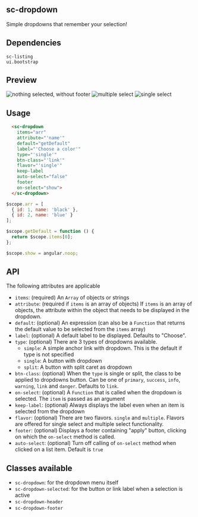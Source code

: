 ## sc-dropdown

Simple dropdowns that remember your selection!

## Dependencies

    sc-listing
    ui.bootstrap

## Preview

![nothing selected, without footer](https://cldup.com/UYe0J6oJLF-1200x1200.png)
![multiple select](https://cldup.com/iD0M7AAO7v-2000x2000.png)
![single select](https://cldup.com/ovELlJvDd4-2000x2000.png)

## Usage

```html
  <sc-dropdown
    items="arr"
    attribute="'name'"
    default="getDefault"
    label="'Choose a color'"
    type="'single'"
    btn-class="'link'"
    flavor="'single'"
    keep-label
    auto-select="false"
    footer
    on-select="show">
  </sc-dropdown>
```

```js
$scope.arr = [
  { id: 1, name: 'black' },
  { id: 2, name: 'blue' }
];

$scope.getDefault = function () {
  return $scope.items[0];
};

$scope.show = angular.noop;
```

## API

The following attributes are applicable

- `items`: (required) An `Array` of objects or strings
- `attribute`: (required if `items` is an array of objects) If `items` is an array of objects, the attribute within the object that needs to be displayed in the dropdown.
- `default`: (optional) An expression (can also be a `Function` that returns the default value to be selected from the `items` array)
- `label`: (optional) A default label to be displayed. Defaults to "Choose".
- `type`: (optional) There are 3 types of dropdowns available.
  - `simple`: A simple anchor link with dropdown. This is the default if type is not specified
  - `single`: A button with dropdown
  - `split`: A button with split caret as dropdown
- `btn-class`: (optional) When the `type` is single or split, the class to be applied to dropdowns button. Can be one of `primary`, `success`, `info`, `warning`, `link` and `danger`. Defaults to `link`.
- `on-select`: (optional) A `Function` that is called when the dropdown is selected. The `item` is passed as an argument
- `keep-label`: (optional) Always displays the label even when an item is selected from the dropdown
- `flavor`: (optional) There are two flavors. `single` and `multiple`. Flavors are offered for single select and multiple select functionality.
- `footer`: (optional) Displays a footer containing "apply" button, clicking on which the `on-select` method is called.
- `auto-select`: (optional) Turn off calling of `on-select` method when clicked on a list item. Default is `true`

## Classes available

- `sc-dropdown`: for the dropdown menu itself
- `sc-dropdown-selected`: for the button or link label when a selection is active
- `sc-dropdown-header`
- `sc-dropdown-footer`
